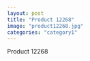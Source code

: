 ```yaml
---
layout: post
title: "Product 12268"
image: "product12268.jpg"
categories: "category1"
---
```

Product 12268
